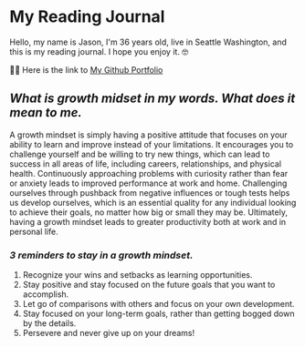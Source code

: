 # **My Reading Journal**

Hello, my name is Jason, I'm 36 years old, live in Seattle Washington, and this is my reading journal. I hope you enjoy it. :nerd_face:

:sassy_man: Here is the link to [My Github Portfolio](https://github.com/JaseadamsDev)

## ***What is growth midset in my words. What does it mean to me.***

A growth mindset is simply having a positive attitude that focuses on your ability to learn and improve instead of your limitations. It encourages you to challenge yourself and be willing to try new things, which can lead to success in all areas of life, including careers, relationships, and physical health. Continuously approaching problems with curiosity rather than fear or anxiety leads to improved performance at work and home. Challenging ourselves through pushback from negative influences or tough tests helps us develop ourselves, which is an essential quality for any individual looking to achieve their goals, no matter how big or small they may be. Ultimately, having a growth mindset leads to greater productivity both at work and in personal life.

### ***3 reminders to stay in a growth mindset.***

1. Recognize your wins and setbacks as learning opportunities.
2. Stay positive and stay focused on the future  goals that you want to accomplish.
3. Let go of comparisons with others and focus on your own development.
4. Stay focused on your long-term goals, rather than getting bogged down by the details.
5. Persevere and never give up on your dreams!

